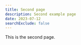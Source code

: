 ```yaml
---
title: Second page
description: Second example page
date: 2023-07-12
searchExclude: false
---
```


This is the second page.
